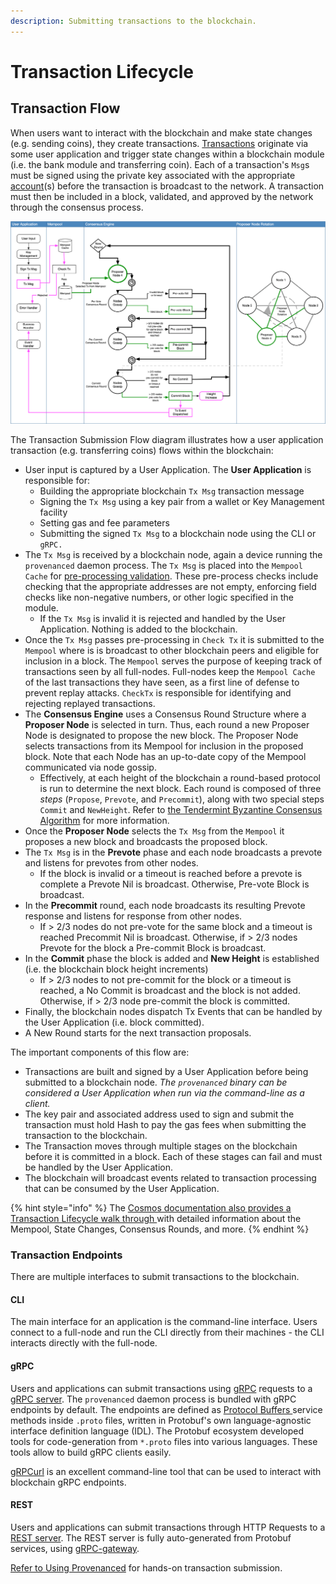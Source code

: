 ```yaml
---
description: Submitting transactions to the blockchain.
---
```


# Transaction Lifecycle

## Transaction Flow

When users want to interact with the blockchain and make state changes (e.g. sending coins), they create transactions. [Transactions](https://docs.cosmos.network/master/core/transactions.html) originate via some user application and trigger state changes within a blockchain module (i.e. the bank module and transferring coin). Each of a transaction's `Msg`s must be signed using the private key associated with the appropriate [account](accounts.md)(s) before the transaction is broadcast to the network. A transaction must then be included in a block, validated, and approved by the network through the consensus process.

![Transaction Submission Flow](<../../.gitbook/assets/image (9).png>)

The Transaction Submission Flow diagram illustrates how a user application transaction (e.g. transferring coins) flows within the blockchain:

* User input is captured by a User Application. The **User Application** is responsible for:
  * Building the appropriate blockchain `Tx Msg` transaction message&#x20;
  * Signing the `Tx Msg` using a key pair from a wallet or Key Management facility
  * Setting gas and fee parameters
  * Submitting the signed `Tx Msg` to a blockchain node using the CLI or `gRPC.`
* The `Tx Msg` is received by a blockchain node, again a device running the `provenanced` daemon process.  The `Tx Msg` is placed into the `Mempool Cache` for [pre-processing validation](https://docs.cosmos.network/master/basics/tx-lifecycle.html#addition-to-mempool).  These pre-process checks include checking that the appropriate addresses are not empty, enforcing field checks like non-negative numbers, or other logic specified in the module.
  * If the `Tx Msg` is invalid it is rejected and handled by the User Application.  Nothing is added to the blockchain.
* Once the `Tx Msg` passes pre-processing in `Check Tx` it is submitted to the `Mempool` where is is broadcast to other blockchain peers and eligible for inclusion in a block.  The `Mempool` serves the purpose of keeping track of transactions seen by all full-nodes. Full-nodes keep the `Mempool Cache` of the last transactions they have seen, as a first line of defense to prevent replay attacks. `CheckTx` is responsible for identifying and rejecting replayed transactions.
* The **Consensus Engine** uses a Consensus Round Structure where a **Proposer Node** is selected in turn.  Thus, each round a new Proposer Node is designated to propose the new block.  The Proposer Node selects transactions from its Mempool for inclusion in the proposed block.  Note that each Node has an up-to-date copy of the Mempool communicated via node gossip.
  * Effectively, at each height of the blockchain a round-based protocol is run to determine the next block. Each round is composed of three _steps_ (`Propose`, `Prevote`, and `Precommit`), along with two special steps `Commit` and `NewHeight`.  Refer to [the Tendermint Byzantine Consensus Algorithm](https://docs.tendermint.com/master/spec/consensus/consensus.html) for more information.
* Once the **Proposer Node** selects the `Tx Msg` from the `Mempool` it proposes a new block and broadcasts the proposed block.
* The `Tx Msg` is in the **Prevote** phase and each node broadcasts a prevote and listens for prevotes from other nodes.
  * If the block is invalid or a timeout is reached before a prevote is complete a Prevote Nil is broadcast.  Otherwise, Pre-vote Block is broadcast.
* In the **Precommit** round, each node broadcasts its resulting Prevote response and listens for response from other nodes.
  * If > 2/3 nodes do not pre-vote for the same block and a timeout is reached Precommit Nil is broadcast.  Otherwise, if > 2/3 nodes Prevote for the block a Pre-commit Block is broadcast.
* In the **Commit** phase the block is added and **New Height** is established (i.e. the blockchain block height increments)
  * If > 2/3 nodes to not pre-commit for the block or a timeout is reached, a No Commit is broadcast and the block is not added.  Otherwise, if > 2/3 node pre-commit the block is committed.
* Finally, the blockchain nodes dispatch Tx Events that can be handled by the User Application (i.e. block committed).
* A New Round starts for the next transaction proposals.

The important components of this flow are:

* Transactions are built and signed by a User Application before being submitted to a blockchain node.  _The `provenanced` binary can be considered a User Application when run via the command-line as a client._
* The key pair and associated address used to sign and submit the transaction must hold Hash to pay the gas fees when submitting the transaction to the blockchain.
* The Transaction moves through multiple stages on the blockchain before it is committed in a block.  Each of these stages can fail and must be handled by the User Application.
* The blockchain will broadcast events related to transaction processing that can be consumed by the User Application.

{% hint style="info" %}
The [Cosmos documentation also provides a Transaction Lifecycle walk through ](https://docs.cosmos.network/master/basics/tx-lifecycle.html)with detailed information about the Mempool, State Changes, Consensus Rounds, and more. &#x20;
{% endhint %}

### Transaction Endpoints

There are multiple interfaces to submit transactions to the blockchain.

#### CLI

The main interface for an application is the command-line interface. Users connect to a full-node and run the CLI directly from their machines - the CLI interacts directly with the full-node. &#x20;

#### gRPC

Users and applications can submit transactions using [gRPC](https://grpc.io/) requests to a [gRPC server](https://docs.cosmos.network/master/core/grpc\_rest.html#grpc-server). The `provenanced` daemon process is bundled with gRPC endpoints by default. The endpoints are defined as [Protocol Buffers ](https://developers.google.com/protocol-buffers)service methods inside `.proto` files, written in Protobuf's own language-agnostic interface definition language (IDL). The Protobuf ecosystem developed tools for code-generation from `*.proto` files into various languages. These tools allow to build gRPC clients easily.

[gRPCurl](https://github.com/fullstorydev/grpcurl) is an excellent command-line tool that can be used to interact with blockchain gRPC endpoints.

#### REST

Users and applications can submit transactions through HTTP Requests to a [REST server](https://docs.cosmos.network/master/core/grpc\_rest.html#rest-server). The REST server is fully auto-generated from Protobuf services, using [gRPC-gateway](https://github.com/grpc-ecosystem/grpc-gateway).

[Refer to Using Provenanced](../using-provenance/) for hands-on transaction submission.
